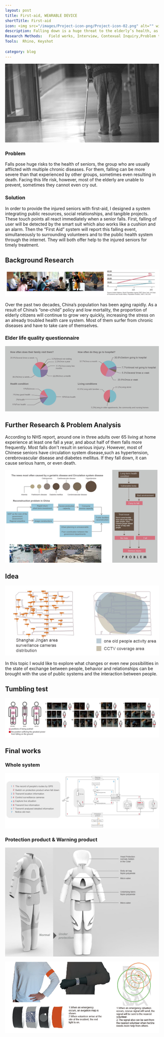 ```yaml
---
layout: post
title: First-aid, WEARABLE DEVICE
shortTitle: First-aid
icon: <img src="/images/Project-icon-png/Project-icon-02.png" alt="" width="100"/>
description: Falling down is a huge threat to the elderly’s health, as it may worsen many acute diseases like cerebral hemorrhage. When this accident happens time is crucial, but the elderly sometimes cannot cry for help. In order to provide seniors with emergency first aid, I designed this set of wearable devices to bridge the gap between people who need help and those who offer a hand.
Research Methods:   Field works, Interview, Contexual Inquiry,Problem tree, Usability Testing
Tools:  Rhino, Keyshot

category: blog
---
```

![Git Bash](/FirstAid-img/FirstAid-img-01.jpg)

### Problem

Falls pose huge risks to the health of seniors, the group who are usually afflicted with multiple chronic diseases. For them, falling can be more severe than that experienced by other groups, sometimes even resulting in death. Facing this life risk, however, most of the elderly are unable to prevent, sometimes they cannot even cry out.

### Solution

In order to provide the injured seniors with first-aid, I designed a system integrating public resources, social relationships, and tangible projects. These touch points all react immediately when a senior falls. First, falling of user will be detected by the smart suit which also works like a cushion and an alarm. Then the “First Aid” system will report this falling event, simultaneously to surrounding volunteers and to the public health system through the internet. They will both offer help to the injured seniors for timely treatment.

## Background Research

![Git Bash](/FirstAid-img/FirstAid-img-02.jpg)

Over the past two decades, China’s population has been aging rapidly. As a result of China’s “one-child” policy and low mortality, the proportion of elderly citizens will continue to grow very quickly, increasing the stress on an already troubled health care system. Most of them surfer from chronic diseases and have to take care of themselves.

### Elder life quality questionnaire
![Git Bash](/FirstAid-img/FirstAid-img-03.jpg)

## Further Research & Problem Analysis

According to NHS report, around one in three adults over 65 living at home experience at least one fall a year, and about half of them falls more frequently. Most falls don't result in serious injury. However, most of Chinese seniors have circulation system disease,such as hypertension, cerebrovascular disease and diabetes mellitus. If they fall down, it can cause serious harm, or even death.

![Git Bash](/FirstAid-img/FirstAid-img-04.jpg)
## Idea
![Git Bash](/FirstAid-img/FirstAid-img-05.jpg)

In this topic I would like to explore what changes or even new possibilities in the state of exchange between people, behavior and relationships can be brought with the use of public systems and the interaction between people.

## Tumbling test
![Git Bash](/FirstAid-img/FirstAid-img-06.jpg)

## Final works
### Whole system
![Git Bash](/FirstAid-img/FirstAid-img-07.jpg)

### Protection product & Warning product
![Git Bash](/FirstAid-img/FirstAid-img-08.jpg)

![Git Bash](/FirstAid-img/FirstAid-img-09.jpg)
